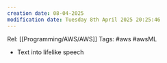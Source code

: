 ```yaml
---
creation date: 08-04-2025
modification date: Tuesday 8th April 2025 20:25:46
---
```

Rel: [[Programming/AWS/AWS]]
Tags: #aws #awsML

- Text into lifelike speech